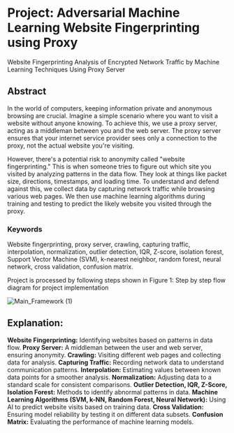 # Project: Adversarial Machine Learning Website Fingerprinting using Proxy
Website Fingerprinting Analysis of Encrypted Network Traffic by Machine Learning Techniques Using Proxy Server

## Abstract
In the world of computers, keeping information private and anonymous browsing are crucial. Imagine a simple scenario where you want to visit a website without anyone knowing. To achieve this, we use a proxy server, acting as a middleman between you and the web server. The proxy server ensures that your internet service provider sees only a connection to the proxy, not the actual website you're visiting.

However, there's a potential risk to anonymity called "website fingerprinting." This is when someone tries to figure out which site you visited by analyzing patterns in the data flow. They look at things like packet size, directions, timestamps, and loading time. To understand and defend against this, we collect data by capturing network traffic while browsing various web pages. We then use machine learning algorithms during training and testing to predict the likely website you visited through the proxy.

### Keywords
Website fingerprinting, proxy server, crawling, capturing traffic, interpolation, normalization, outlier detection, IQR, Z-score, isolation forest, Support Vector Machine (SVM), k-nearest neighbor, random forest, neural network, cross validation, confusion matrix.

Project is processed by following steps shown in Figure 1: Step by step flow diagram for project implementation

![Main_Framework (1)](https://github.com/khansiddique/Project-Adversarial-Machine-Learning-Website-Fingerprinting-Proxy/assets/44813868/63c7e4e0-cfed-4ed5-8878-98b3f3d6bd80)


## Explanation:

**Website Fingerprinting:** Identifying websites based on patterns in data flow.
**Proxy Server:** A middleman between the user and web server, ensuring anonymity.
**Crawling:** Visiting different web pages and collecting data for analysis.
**Capturing Traffic:** Recording network data to understand communication patterns.
**Interpolation:** Estimating values between known data points for a smoother analysis.
**Normalization:** Adjusting data to a standard scale for consistent comparisons.
**Outlier Detection, IQR, Z-Score, Isolation Forest:** Methods to identify abnormal patterns in data.
**Machine Learning Algorithms (SVM, k-NN, Random Forest, Neural Network):** Using AI to predict website visits based on training data.
**Cross Validation:** Ensuring model reliability by testing it on different data subsets.
**Confusion Matrix:** Evaluating the performance of machine learning models.

